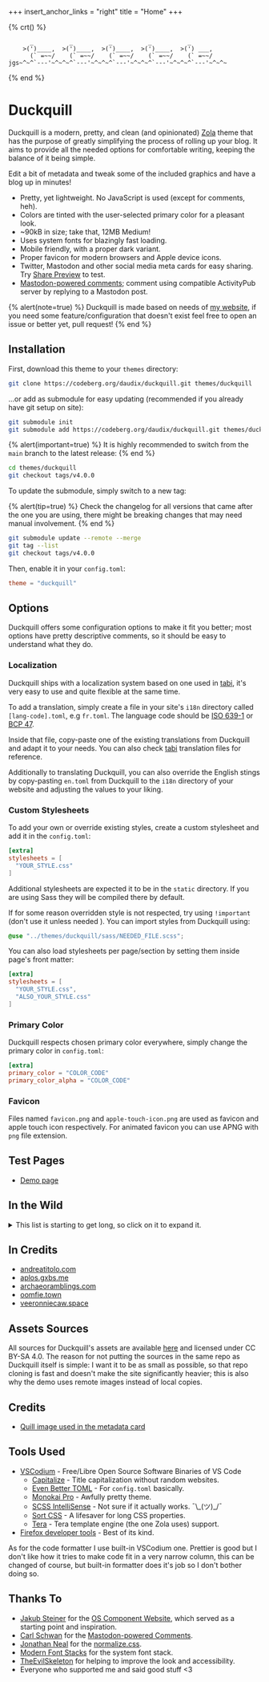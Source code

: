 +++
insert_anchor_links = "right"
title = "Home"
+++

{% crt() %}
```
      _          _          _          _          _
    >(')____,  >(')____,  >(')____,  >(')____,  >(') ___,
      (` =~~/    (` =~~/    (` =~~/    (` =~~/    (` =~~/
jgs~^~^`---'~^~^~^`---'~^~^~^`---'~^~^~^`---'~^~^~^`---'~^~^~
```
{% end %}

# Duckquill

Duckquill is a modern, pretty, and clean (and opinionated) [Zola](https://www.getzola.org) theme that has the purpose of greatly simplifying the process of rolling up your blog. It aims to provide all the needed options for comfortable writing, keeping the balance of it being simple.

Edit a bit of metadata and tweak some of the included graphics and have a blog up in minutes!

- Pretty, yet lightweight. No JavaScript is used (except for comments, heh).
- Colors are tinted with the user-selected primary color for a pleasant look.
- ~90kB in size; take that, 12MB Medium!
- Uses system fonts for blazingly fast loading.
- Mobile friendly, with a proper dark variant.
- Proper favicon for modern browsers and Apple device icons.
- Twitter, Mastodon and other social media meta cards for easy sharing. Try [Share Preview](https://apps.gnome.org/SharePreview/) to test.
- [Mastodon-powered comments](https://carlschwan.eu/2020/12/29/adding-comments-to-your-static-blog-with-mastodon/); comment using compatible ActivityPub server by replying to a Mastodon post.

{% alert(note=true) %}
Duckquill is made based on needs of [my website](https://daudix.one), if you need some feature/configuration that doesn't exist feel free to open an issue or better yet, pull request!
{% end %}

## Installation

First, download this theme to your `themes` directory:

```sh
git clone https://codeberg.org/daudix/duckquill.git themes/duckquill
```

...or add as submodule for easy updating (recommended if you already have git setup on site):

```sh
git submodule init
git submodule add https://codeberg.org/daudix/duckquill.git themes/duckquill
```

{% alert(important=true) %}
It is highly recommended to switch from the `main` branch to the latest release:
{% end %}

```sh
cd themes/duckquill
git checkout tags/v4.0.0
```

To update the submodule, simply switch to a new tag:

{% alert(tip=true) %}
Check the changelog for all versions that came after the one you are using, there might be breaking changes that may need manual involvement.
{% end %}

```sh
git submodule update --remote --merge
git tag --list
git checkout tags/v4.0.0
```

Then, enable it in your `config.toml`:

```toml
theme = "duckquill"
```

## Options

Duckquill offers some configuration options to make it fit you better; most options have pretty descriptive comments, so it should be easy to understand what they do.

### Localization

Duckquill ships with a localization system based on one used in [tabi](https://github.com/welpo/tabi), it's very easy to use and quite flexible at the same time.

To add a translation, simply create a file in your site's `i18n` directory called `[lang-code].toml`, e.g `fr.toml`. The language code should be [ISO 639-1](https://localizely.com/iso-639-1-list/) or [BCP 47](https://www.iana.org/assignments/language-subtag-registry/language-subtag-registry).

Inside that file, copy-paste one of the existing translations from Duckquill and adapt it to your needs. You can also check [tabi](https://github.com/welpo/tabi/tree/main/i18n) translation files for reference.

Additionally to translating Duckquill, you can also override the English stings by copy-pasting `en.toml` from Duckquill to the `i18n` directory of your website and adjusting the values to your liking.

### Custom Stylesheets

To add your own or override existing styles, create a custom stylesheet and add it in the `config.toml`:

```toml
[extra]
stylesheets = [
  "YOUR_STYLE.css"
]
```

Additional stylesheets are expected it to be in the `static` directory. If you are using Sass they will be compiled there by default.

If for some reason overridden style is not respected, try using `!important` (don't use it unless needed ). You can import styles from Duckquill using:

```scss
@use "../themes/duckquill/sass/NEEDED_FILE.scss";
```

You can also load stylesheets per page/section by setting them inside page's front matter:

```toml
[extra]
stylesheets = [
  "YOUR_STYLE.css",
  "ALSO_YOUR_STYLE.css"
]
```

### Primary Color

Duckquill respects chosen primary color everywhere, simply change the primary color in `config.toml`:

```toml
[extra]
primary_color = "COLOR_CODE"
primary_color_alpha = "COLOR_CODE"
```

### Favicon

Files named `favicon.png` and `apple-touch-icon.png` are used as favicon and apple touch icon respectively. For animated favicon you can use APNG with `png` file extension.

## Test Pages

- [Demo page](@/demo/index.md)

## In the Wild

<details>
  <summary>This list is starting to get long, so click on it to expand it.</summary>

- [agustinramirodiaz.github.io](https://agustinramirodiaz.github.io)
- [alavi.me](https://alavi.me)
- [bano.dev](https://bano.dev)
- [blog.pansi21.xyz](https://blog.pansi21.xyz)
- [daudix.one](https://daudix.one) <small>(obviously)</small>
- [daveparr.info](https://www.daveparr.info)
- [digital-horror.com](https://digital-horror.com)
- [enriquekesslerm.com](https://enriquekesslerm.com)
- [gregorni.gitlab.io](https://gregorni.gitlab.io)
- [licu.dev](https://licu.dev)
- [luciengheerbrant.com](https://luciengheerbrant.com)
- [lukoktonos.com](http://www.lukoktonos.com)
- [mourelask.xyz](https://mourelask.xyz)
- [nbenedek.me](https://nbenedek.me)
- [orzklv.uz](https://orzklv.uz)
- [pyter.at](https://pyter.at)
- [rbd.gg](https://www.rbd.gg)
- [rerere.unlogic.co.uk](https://rerere.unlogic.co.uk)
- [siddharthsabron.in](https://siddharthsabron.in)
- [skaven.org](https://skaven.org)
- [sorcery.nexus](https://sorcery.nexus)
- [sorg.codeberg.page](https://sorg.codeberg.page)
- [sungsphinx.codeberg.page](https://sungsphinx.codeberg.page)
- [treeniks.github.io](https://treeniks.github.io)
- [vikramxd.github.io](https://vikramxd.github.io)
- [zorrn.net](https://www.zorrn.net)
- Yours? <small>(feel free to [contact me](https://daudix.one/find/#contacts) or send a pull request)</small>

</details>

## In Credits

- [andreatitolo.com](https://www.andreatitolo.com/credits)
- [aplos.gxbs.me](https://aplos.gxbs.me)
- [archaeoramblings.com](https://www.archaeoramblings.com/credits)
- [oomfie.town](https://oomfie.town/credits)
- [veeronniecaw.space](https://veeronniecaw.space)

## Assets Sources

All sources for Duckquill's assets are available [here](https://codeberg.org/daudix/archive/src/branch/main/duckquill/src) and licensed under CC BY-SA 4.0. The reason for not putting the sources in the same repo as Duckquill itself is simple: I want it to be as small as possible, so that repo cloning is fast and doesn't make the site significantly heavier; this is also why the demo uses remote images instead of local copies.

## Credits

- [Quill image used in the metadata card](https://commons.wikimedia.org/wiki/File:3quills.jpg)

## Tools Used

- [VSCodium](https://vscodium.com) - Free/Libre Open Source Software Binaries of VS Code
  - [Capitalize](https://marketplace.visualstudio.com/items?itemName=viablelab.capitalize) - Title capitalization without random websites.
  - [Even Better TOML](https://marketplace.visualstudio.com/items?itemName=tamasfe.even-better-toml) - For `config.toml` basically.
  - [Monokai Pro](https://marketplace.visualstudio.com/items?itemName=monokai.theme-monokai-pro-vscode) - Awfully pretty theme.
  - [SCSS IntelliSense](https://marketplace.visualstudio.com/items?itemName=mrmlnc.vscode-scss) - Not sure if it actually works. ¯\\\_(ツ)_/¯
  - [Sort CSS](https://marketplace.visualstudio.com/items?itemName=piyushsarkar.sort-css-properties) - A lifesaver for long CSS properties.
  - [Tera](https://marketplace.visualstudio.com/items?itemName=karunamurti.tera) - Tera template engine (the one Zola uses) support.
- [Firefox developer tools](https://developer.mozilla.org/en-US/docs/Learn/Common_questions/Tools_and_setup/What_are_browser_developer_tools) - Best of its kind.

As for the code formatter I use built-in VSCodium one. Prettier is good but I don't like how it tries to make code fit in a very narrow column, this can be changed of course, but built-in formatter does it's job so I don't bother doing so.

## Thanks To

- [Jakub Steiner](https://jimmac.eu) for the [OS Component Website](https://jimmac.github.io/os-component-website), which served as a starting point and inspiration.
- [Carl Schwan](https://carlschwan.eu) for the [Mastodon-powered Comments](https://carlschwan.eu/2020/12/29/adding-comments-to-your-static-blog-with-mastodon/).
- [Jonathan Neal](https://jonneal.dev) for the [normalize.css](https://csstools.github.io/normalize.css/).
- [Modern Font Stacks](https://modernfontstacks.com) for the system font stack.
- [TheEvilSkeleton](https://tesk.page) for helping to improve the look and accessibility.
- Everyone who supported me and said good stuff <3
